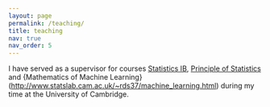 ```yaml
---
layout: page
permalink: /teaching/
title: teaching
nav: true
nav_order: 5
---
```


I have served as a supervisor for courses [Statistics IB](https://www.dpmms.cam.ac.uk/study/IB/Statistics/), [Principle of Statistics](https://www.dpmms.cam.ac.uk/study/II/PrinciplesOfStatistics/) and {Mathematics of Machine Learning}(http://www.statslab.cam.ac.uk/~rds37/machine_learning.html) during my time at the University of Cambridge.




